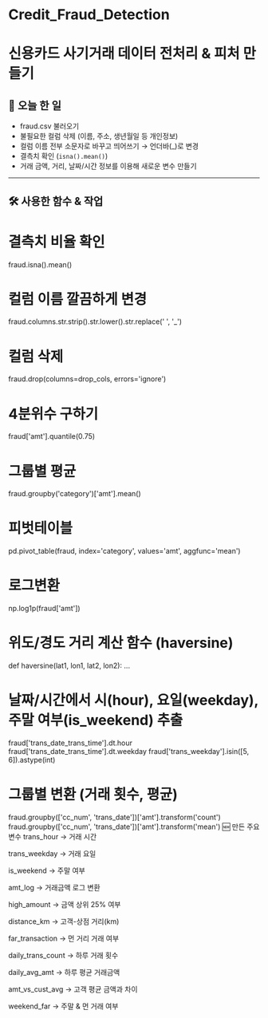 # Credit_Fraud_Detection

# 신용카드 사기거래 데이터 전처리 & 피처 만들기

## 📌 오늘 한 일
- fraud.csv 불러오기
- 불필요한 컬럼 삭제 (이름, 주소, 생년월일 등 개인정보)
- 컬럼 이름 전부 소문자로 바꾸고 띄어쓰기 → 언더바(_)로 변경
- 결측치 확인 (`isna().mean()`)
- 거래 금액, 거리, 날짜/시간 정보를 이용해 새로운 변수 만들기

---

## 🛠 사용한 함수 & 작업

# 결측치 비율 확인
fraud.isna().mean()

# 컬럼 이름 깔끔하게 변경
fraud.columns.str.strip().str.lower().str.replace(' ', '_')

# 컬럼 삭제
fraud.drop(columns=drop_cols, errors='ignore')

# 4분위수 구하기
fraud['amt'].quantile(0.75)

# 그룹별 평균
fraud.groupby('category')['amt'].mean()

# 피벗테이블
pd.pivot_table(fraud, index='category', values='amt', aggfunc='mean')

# 로그변환
np.log1p(fraud['amt'])

# 위도/경도 거리 계산 함수 (haversine)
def haversine(lat1, lon1, lat2, lon2):
    ...

# 날짜/시간에서 시(hour), 요일(weekday), 주말 여부(is_weekend) 추출
fraud['trans_date_trans_time'].dt.hour
fraud['trans_date_trans_time'].dt.weekday
fraud['trans_weekday'].isin([5, 6]).astype(int)

# 그룹별 변환 (거래 횟수, 평균)
fraud.groupby(['cc_num', 'trans_date'])['amt'].transform('count')
fraud.groupby(['cc_num', 'trans_date'])['amt'].transform('mean')
🆕 만든 주요 변수
trans_hour → 거래 시간

trans_weekday → 거래 요일

is_weekend → 주말 여부

amt_log → 거래금액 로그 변환

high_amount → 금액 상위 25% 여부

distance_km → 고객-상점 거리(km)

far_transaction → 먼 거리 거래 여부

daily_trans_count → 하루 거래 횟수

daily_avg_amt → 하루 평균 거래금액

amt_vs_cust_avg → 고객 평균 금액과 차이

weekend_far → 주말 & 먼 거래 여부
